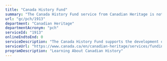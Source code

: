 ```yaml
---
title: "Canada History Fund"
summary: "The Canada History Fund service from Canadian Heritage is not available end-to-end online, according to the GC Service Inventory."
url: "gc/pch/1913"
department: "Canadian Heritage"
departmentAcronym: "pch"
serviceId: "1913"
onlineEndtoEnd: 0
serviceDescription: "The Canada History Fund supports the development of learning materials and activities that contribute to increasing Canadians’ knowledge about Canada. The fund aims to increase understanding of Canada’s history, stories, people and systems of government."
serviceUrl: "https://www.canada.ca/en/canadian-heritage/services/funding/canada-history-fund/program-details.html"
programDescription: "Learning About Canadian History"
---
```

